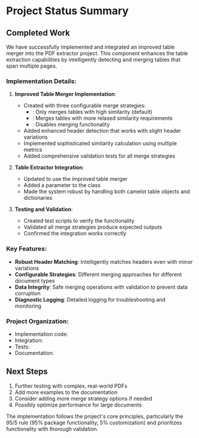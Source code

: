 # Project Status Summary

## Completed Work

We have successfully implemented and integrated an improved table merger into the PDF extractor project. This component enhances the table extraction capabilities by intelligently detecting and merging tables that span multiple pages.

### Implementation Details:
1. **Improved Table Merger Implementation**:
   - Created  with three configurable merge strategies:
     - : Only merges tables with high similarity (default)
     - : Merges tables with more relaxed similarity requirements
     - : Disables merging functionality
   - Added enhanced header detection that works with slight header variations
   - Implemented sophisticated similarity calculation using multiple metrics
   - Added comprehensive validation tests for all merge strategies

2. **Table Extractor Integration**:
   - Updated  to use the improved table merger
   - Added a  parameter to the  class
   - Made the system robust by handling both camelot table objects and dictionaries

3. **Testing and Validation**:
   - Created test scripts to verify the functionality
   - Validated all merge strategies produce expected outputs
   - Confirmed the integration works correctly

### Key Features:
- **Robust Header Matching**: Intelligently matches headers even with minor variations
- **Configurable Strategies**: Different merging approaches for different document types
- **Data Integrity**: Safe merging operations with validation to prevent data corruption
- **Diagnostic Logging**: Detailed logging for troubleshooting and monitoring

### Project Organization:
- Implementation code: 
- Integration: 
- Tests: 
- Documentation: 

## Next Steps
1. Further testing with complex, real-world PDFs
2. Add more examples to the documentation
3. Consider adding more merge strategy options if needed
4. Possibly optimize performance for large documents

The implementation follows the project's core principles, particularly the 95/5 rule (95% package functionality, 5% customization) and prioritizes functionality with thorough validation.
